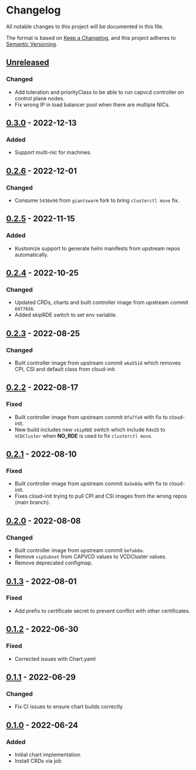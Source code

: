 # Changelog

All notable changes to this project will be documented in this file.

The format is based on [Keep a Changelog](https://keepachangelog.com/en/1.0.0/),
and this project adheres to [Semantic Versioning](https://semver.org/spec/v2.0.0.html).

## [Unreleased]

### Changed

- Add toleration and priorityClass to be able to run capvcd controller on control plane nodes.
- Fix wrong IP in load balancer pool when there are multiple NICs. 

## [0.3.0] - 2022-12-13

### Added

- Support multi-nic for machines.

## [0.2.6] - 2022-12-01

### Changed

- Consume `5436e90` from `giantswarm` fork to bring `clusterctl move` fix.

## [0.2.5] - 2022-11-15

### Added

- Kustomize support to generate helm manifests from upstream repos automatically.

## [0.2.4] - 2022-10-25

### Changed

- Updated CRDs, charts and built controller image from upstream commit `6077656`.
- Added skipRDE switch to set env variable.

## [0.2.3] - 2022-08-25

### Changed

- Built controller image from upstream commit `e6a551d` which removes CPI, CSI and default class from cloud-init.

## [0.2.2] - 2022-08-17

### Fixed

- Built controller image from upstream commit `0fa7fa9` with fix to cloud-init.
- New build includes new `skipRDE` switch which include `RdeID` to `VCDCluster` when __NO_RDE__ is used to fix `clusterctl move`.

## [0.2.1] - 2022-08-10

### Fixed

- Built controller image from upstream commit `8a5e8da` with fix to cloud-init.
- Fixes cloud-init trying to pull CPI and CSI images from the wrong repos (main branch).

## [0.2.0] - 2022-08-08

### Changed

- Built controller image from upstream commit `befab0a`.
- Remove `vipSubnet` from CAPVCD values to VCDCluster values.
- Remove deprecated configmap.

## [0.1.3] - 2022-08-01

### Fixed

- Add prefix to certificate secret to prevent conflict with other certificates.

## [0.1.2] - 2022-06-30

### Fixed

- Corrected issues with Chart.yaml

## [0.1.1] - 2022-06-29

### Changed

- Fix CI issues to ensure chart builds correctly

## [0.1.0] - 2022-06-24

### Added

- Initial chart implementation
- Install CRDs via job

[Unreleased]: https://github.com/giantswarm/cluster-api-provider-cloud-director-app/compare/v0.3.1...HEAD
[0.3.1]: https://github.com/giantswarm/cluster-api-provider-cloud-director-app/compare/v0.3.0...v0.3.1
[0.3.0]: https://github.com/giantswarm/cluster-api-provider-cloud-director-app/compare/v0.2.6...v0.3.0
[0.2.6]: https://github.com/giantswarm/cluster-api-provider-cloud-director-app/compare/v0.2.5...v0.2.6
[0.2.5]: https://github.com/giantswarm/cluster-api-provider-cloud-director-app/compare/v0.2.4...v0.2.5
[0.2.4]: https://github.com/giantswarm/cluster-api-provider-cloud-director-app/compare/v0.2.3...v0.2.4
[0.2.3]: https://github.com/giantswarm/cluster-api-provider-cloud-director-app/compare/v0.2.2...v0.2.3
[0.2.2]: https://github.com/giantswarm/cluster-api-provider-cloud-director-app/compare/v0.2.1...v0.2.2
[0.2.1]: https://github.com/giantswarm/cluster-api-provider-cloud-director-app/compare/v0.2.0...v0.2.1
[0.2.0]: https://github.com/giantswarm/cluster-api-provider-cloud-director-app/compare/v0.1.3...v0.2.0
[0.1.3]: https://github.com/giantswarm/cluster-api-provider-cloud-director-app/compare/v0.1.2...v0.1.3
[0.1.2]: https://github.com/giantswarm/cluster-api-provider-cloud-director-app/compare/v0.1.1...v0.1.2
[0.1.1]: https://github.com/giantswarm/cluster-api-provider-cloud-director-app/compare/v0.1.0...v0.1.1
[0.1.0]: https://github.com/giantswarm/cluster-api-provider-cloud-director-app/releases/tag/v0.1.0
